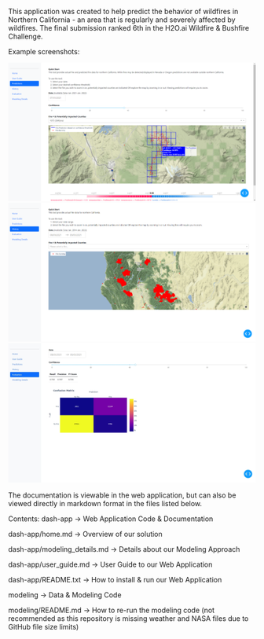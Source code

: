 This application was created to help predict the behavior of wildfires in Northern California - an area that is regularly and severely affected by wildfires. The final submission ranked 6th in the H2O.ai Wildfire & Bushfire Challenge.

Example screenshots:

![Predictions](/screenshots/Predictions.png)
![History](/screenshots/History.png)
![Evaluation](/screenshots/Evaluation.jpg)

The documentation is viewable in the web application, but can also be viewed directly in markdown format in the files listed below.

Contents:
  dash-app -> Web Application Code & Documentation
  
  dash-app/home.md -> Overview of our solution
  
  dash-app/modeling_details.md -> Details about our Modeling Approach
  
  dash-app/user_guide.md -> User Guide to our Web Application
  
  dash-app/README.txt -> How to install & run our Web Application
  
  modeling -> Data & Modeling Code
  
  modeling/README.md -> How to re-run the modeling code (not recommended as this repository is missing weather and NASA files due to GitHub file size limits)
